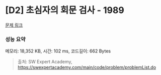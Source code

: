 # [D2] 초심자의 회문 검사 - 1989 

[문제 링크](https://swexpertacademy.com/main/code/problem/problemDetail.do?contestProbId=AV5PyTLqAf4DFAUq) 

### 성능 요약

메모리: 18,352 KB, 시간: 102 ms, 코드길이: 662 Bytes



> 출처: SW Expert Academy, https://swexpertacademy.com/main/code/problem/problemList.do
